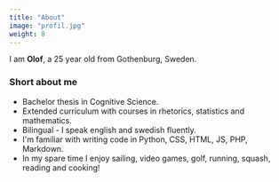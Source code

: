 ```yaml
---
title: "About"
image: "profil.jpg"
weight: 8
---
```


I am **Olof**, a 25 year old from Gothenburg, Sweden.

### Short about me

* Bachelor thesis in Cognitive Science.
* Extended curriculum with courses in rhetorics, statistics and mathematics.
* Bilingual - I speak english and swedish fluently.
* I'm familiar with writing code in Python, CSS, HTML, JS, PHP, Markdown.
* In my spare time I enjoy sailing, video games, golf, running, squash, reading and cooking!
